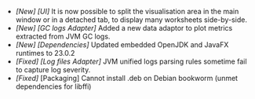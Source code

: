 * _[New] [UI]_ It is now possible to split the visualisation area in the main window or in a detached tab, to display many worksheets side-by-side.
* _[New] [GC logs Adapter]_ Added a new data adaptor to plot metrics extracted from JVM GC logs.  
* _[New] [Dependencies]_ Updated embedded OpenJDK and JavaFX runtimes to 23.0.2  
* _[Fixed] [Log files Adapter]_ JVM unified logs parsing rules sometime fail to capture log severity.  
* _[Fixed]_ [Packaging] Cannot install .deb on Debian bookworm (unmet dependencies for libffi)  